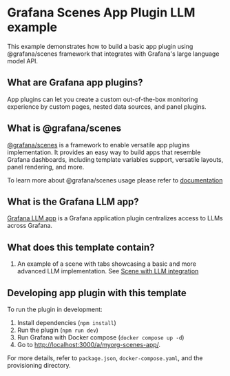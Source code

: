 # Grafana Scenes App Plugin LLM example

This example demonstrates how to build a basic app plugin using @grafana/scenes framework that integrates with Grafana's large language model API.

## What are Grafana app plugins?

App plugins can let you create a custom out-of-the-box monitoring experience by custom pages, nested data sources, and panel plugins.

## What is @grafana/scenes

[@grafana/scenes](https://github.com/grafana/scenes) is a framework to enable versatile app plugins implementation. It provides an easy way to build apps that resemble Grafana dashboards, including template variables support, versatile layouts, panel rendering, and more.

To learn more about @grafana/scenes usage please refer to [documentation](https://grafana.com/developers/scenes)

## What is the Grafana LLM app?

[Grafana LLM app](https://grafana.com/grafana/plugins/grafana-llm-app/) is a Grafana application plugin centralizes access to LLMs across Grafana.

## What does this template contain?

1. An example of a scene with tabs showcasing a basic and more advanced LLM implementation. See [Scene with LLM integration](./src/pages/Home/Home.tsx)

## Developing app plugin with this template

To run the plugin in development:

1. Install dependencies (`npm install`)
1. Run the plugin (`npm run dev`)
1. Run Grafana with Docker compose (`docker compose up -d`)
1. Go to [http://localhost:3000/a/myorg-scenes-app/](http://localhost:3000/a/myorg-scenes-app/).

For more details, refer to `package.json`, `docker-compose.yaml`, and the provisioning directory.
